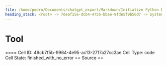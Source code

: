 ```yaml
---
file: /home/pedro/Documents/chatgpt_export/Markdown/Initialize Python Parser & Language.md
heading_stack: <root> -> 7deaf15e-dcb4-475b-bbae-9fde5f9b50d7 -> System -> 5a6cae08-3bad-4a1b-92fc-266c59c03560 -> System -> aaa2ddfa-521c-405d-b9e3-227ffc2bcaac -> User -> 6d8915d9-494c-4acc-8597-98c9519f6c8f -> Assistant -> 4aca064a-e9f9-44da-95a8-6f7790f3618d -> Tool -> 07a91a45-2df0-4247-a7c5-eed4c1d80d2b -> Assistant -> a2864381-72df-4235-b645-de3388a504fd -> Assistant -> 5241b676-ecc5-41db-bbd9-f39e12b4d5a1 -> Tool -> b69e85ff-b1d6-4f22-bd95-b04a7e6ce8ee -> Assistant -> 1ebaf51c-ef90-4949-b253-25e3ee987df6 -> Tool -> 381527fc-babd-4be9-969a-d2ebed211701 -> Assistant -> f601a97e-f099-45d4-be5f-598badf44a95 -> Assistant -> 83fd203e-51af-4b0c-81a1-92af3cbedb35 -> Tool -> Initialize the Python parser -> Initialize the Python language -> 84085495-982f-479e-8504-be9132565200 -> Assistant -> 112ef432-f042-4644-8473-d144a0323889 -> Tool -> Initialize the Python parser -> Initialize the Python language -> 22effdc1-4c81-4317-91f1-b4bd610aa167 -> Assistant -> aaa2384a-7544-4fc6-8884-faf486622cf7 -> User -> 15e08f20-977e-499c-bfea-715ce1340cc0 -> Assistant -> fa9b0b83-b196-476f-b7ab-5bf63b9791f9 -> Tool -> f1156b46-ce25-4151-91fa-5a8141140ed2 -> Assistant -> f91742da-795a-4e45-9cf6-bf02109c0188 -> Tool -> 22676854-cd22-4df5-8f29-984c26bf0c71 -> Assistant -> aaa2fdf0-aa28-4ae5-a22c-078f41d33d1a -> User -> 7db55174-8c04-4801-b8e1-84002b6ddfaa -> Assistant -> a61ef022-1744-476d-8329-9c9411e7a815 -> Tool -> Sample Python code to parse -> Parse the sample code -> Populate the graph from the parsed tree -> c1d5451e-6317-4afb-9720-e520d2a9785f -> Assistant -> abd939df-a4e5-4f2c-8d25-4b8e518e0494 -> Assistant -> d5796adb-2f66-48ac-87fa-bf75a1fa6415 -> Tool -> 343afa4e-97b7-4599-aa28-b764b928c7bb -> Assistant -> 383a9c3f-84ae-40df-b706-ce1ed2b74f84 -> Tool -> Re-parse the sample code and populate the graph -> 52d6e2ff-fbba-4e67-93d8-524334d91be1 -> Assistant -> aaa2222b-d232-438a-8c33-48021ee3a285 -> User -> 958210e5-c4a5-4605-a17b-a35dda0f5242 -> Assistant -> 288e3d89-0794-4dde-9bf7-895df8e17bbe -> Tool -> Create a PyGraphviz graph from the NetworkX graph -> Render the graph to a file (e.g., in PNG format) -> Display the graph -> f516208e-bae4-4871-9d3e-b6ad4762dc49 -> Assistant -> aaa2732e-5e79-4dc2-9613-99c043e3c706 -> User -> 99421392-1bb4-4186-9d14-4488e0c305eb -> Assistant -> 470d49c7-878e-4cef-90f8-640678daa2dc -> Tool -> 313b6c7f-56c6-42a8-97d6-0db079584b95 -> Assistant -> aaa2a360-11d9-433e-94fe-69101b893874 -> User -> 7af70387-4a4b-49b7-b4bc-3fade32bdb17 -> Assistant -> b940bc76-156b-42e4-9f5f-da8967dc758c -> Tool -> Draw the graph using NetworkX and Matplotlib -> 3feea083-a66e-46bc-a6d4-2b9be856b985 -> Assistant -> aaa2d47b-0096-400f-8df1-aa18edafe17f -> User -> e82f0842-2f3d-4ea7-88a3-ba5662dc4e62 -> Assistant -> 2853c69e-8213-4bc4-97a2-90f350a0d238 -> Tool -> Check the number of nodes and edges in the graph -> b028bb45-f20b-4064-b5af-83514af7a71d -> Assistant -> 26fefdce-9798-4768-b5ce-88c6b86d5d07 -> Assistant -> 1f782304-2ad4-4025-99f5-b8427889fdf0 -> Tool -> Debugging the populate_graph_from_tree function -> Re-parse the sample code and debug the graph population -> 60c50ef1-46c4-4681-a922-7b389db5a669 -> Assistant -> ecbae99b-9859-4115-bdcc-f9f2bc96f3fa -> Assistant -> d4a73855-6642-477f-a11c-688796fb0290 -> Tool -> Modify the function to generate unique node IDs -> Re-parse the sample code and populate the graph -> 34a197b9-c4df-44d6-9f20-aa6ada06e183 -> Assistant -> bf18c817-f518-4e95-8da7-66681f3dfa50 -> Tool -> Check the number of nodes and edges in the graph again -> 1daaa1b9-00a7-4386-a15e-10bbdee43568 -> Assistant -> e8c16dc8-7b90-4892-b2bd-cf11f563a696 -> Assistant -> b813f712-67b6-4da9-824a-5e99d8640154 -> Tool -> Draw the graph using NetworkX and Matplotlib -> 32090443-d81c-40be-a3ac-2f41ed9ac5d4 -> Assistant -> aaa27605-2e13-4ad6-9dc4-b3cb0fff11c8 -> User -> 494e83b7-8dbe-42ee-b9f9-dd8328b2aa10 -> Assistant -> cb37e09d-545f-4333-a6ce-8f2c8b62e676 -> Tool -> Inspecting the attributes and methods available for cursor and nodes -> 5ffe5a9c-55d8-4989-b2de-94974ed1caf1 -> Assistant -> 965d3761-b03a-43c8-876f-e46f52d8d427 -> Assistant -> ef8a3f5c-d2d8-47df-9cc2-777187997889 -> Tool -> Modify the function to use a copied cursor for each recursive call -> Re-parse the sample code and populate the graph -> 25997909-850f-4cde-9aae-0ff2c731c7fe -> Assistant -> e0beb7e1-dbde-452b-a946-d831fc980991 -> Assistant -> aaa259af-0407-4c7e-ba97-a9fcf9bbc5f7 -> User -> 8bb6b820-07ec-4ea3-8ac6-54c35e6d900f -> Assistant -> 37f77af6-3da7-4f28-a915-cfaf46b63719 -> Tool -> Update tree_sitter package -> 86df49ae-46de-4520-9f67-c7416e2e4428 -> Assistant -> 81434930-7e75-4a65-a8fb-38abb0f9f918 -> Tool -> Try accessing 'current_field_name' in isolation -> e90524bf-580b-445a-8907-6eab6f2d5a06 -> Assistant -> aaa22480-1a6e-41f3-9699-e74384ade26c -> User -> 5164e52e-5a73-44e9-96aa-b8386111fd65 -> Assistant -> f4428362-f192-41ee-ba94-a61593803e72 -> Tool -> Modify the function to use an alternative approach for field names -> Re-parse the sample code and populate the graph -> df47f647-6f5e-4a87-9a78-66607994dd1e -> Assistant -> ca9a5196-4185-47d8-8248-9951a69150b8 -> Tool
---
```

# Tool

==== Cell ID: 46cb7f5b-9964-4e95-ac13-2717a27cc2ae
Cell Type: code
Cell State: finished_with_no_error
== Source ==
